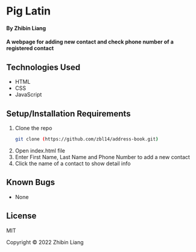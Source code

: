 # Pig Latin

#### By Zhibin Liang

#### A webpage for adding new contact and check phone number of a registered contact 

## Technologies Used

* HTML
* CSS
* JavaScript

## Setup/Installation Requirements

1. Clone the repo
    ```sh
    git clone (https://github.com/zbl14/address-book.git)
    ```
2. Open index.html file
3. Enter First Name, Last Name and Phone Number to add a new contact
4. Click the name of a contact to show detail info

## Known Bugs

* None

## License

MIT

Copyright &copy; 2022 Zhibin Liang 

